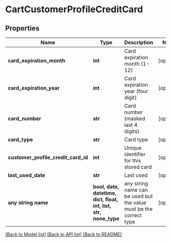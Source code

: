 # CartCustomerProfileCreditCard


## Properties
Name | Type | Description | Notes
------------ | ------------- | ------------- | -------------
**card_expiration_month** | **int** | Card expiration month (1-12) | [optional] 
**card_expiration_year** | **int** | Card expiration year (four digit) | [optional] 
**card_number** | **str** | Card number (masked last 4 digits) | [optional] 
**card_type** | **str** | Card type | [optional] 
**customer_profile_credit_card_id** | **int** | Unique identifier for this stored card | [optional] 
**last_used_date** | **str** | Last used | [optional] 
**any string name** | **bool, date, datetime, dict, float, int, list, str, none_type** | any string name can be used but the value must be the correct type | [optional]

[[Back to Model list]](../README.md#documentation-for-models) [[Back to API list]](../README.md#documentation-for-api-endpoints) [[Back to README]](../README.md)


